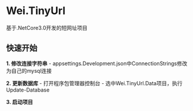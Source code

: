 # Wei.TinyUrl
基于.NetCore3.0开发的短网址项目

## 快速开始
**1. 修改连接字符串**
	- appsettings.Development.json中ConnectionStrings修改为自己的mysql连接
	
**2. 更新数据库**
	- 打开程序包管理器控制台
	- 选中Wei.TinyUrl.Data项目，执行 Update-Database
	
**3. 启动项目**

